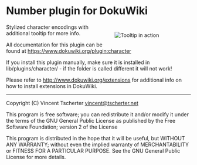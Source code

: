 # Number plugin for DokuWiki

<p style="padding: 1ex; float: right; width: 200px">
  <img src="https://github.com/tscherter/character/blob/main/image.png?raw=true" alt="Tooltip in action">
</p>

Stylized character encodings with additional tooltip for more info.

All documentation for this plugin can be found at
https://www.dokuwiki.org/plugin:character

If you install this plugin manually, make sure it is installed in
lib/plugins/character/ - if the folder is called different it
will not work!

Please refer to http://www.dokuwiki.org/extensions for additional info
on how to install extensions in DokuWiki.

----
Copyright (C) Vincent Tscherter <vincent@tscherter.net>

This program is free software; you can redistribute it and/or modify
it under the terms of the GNU General Public License as published by
the Free Software Foundation; version 2 of the License

This program is distributed in the hope that it will be useful,
but WITHOUT ANY WARRANTY; without even the implied warranty of
MERCHANTABILITY or FITNESS FOR A PARTICULAR PURPOSE.  See the
GNU General Public License for more details.